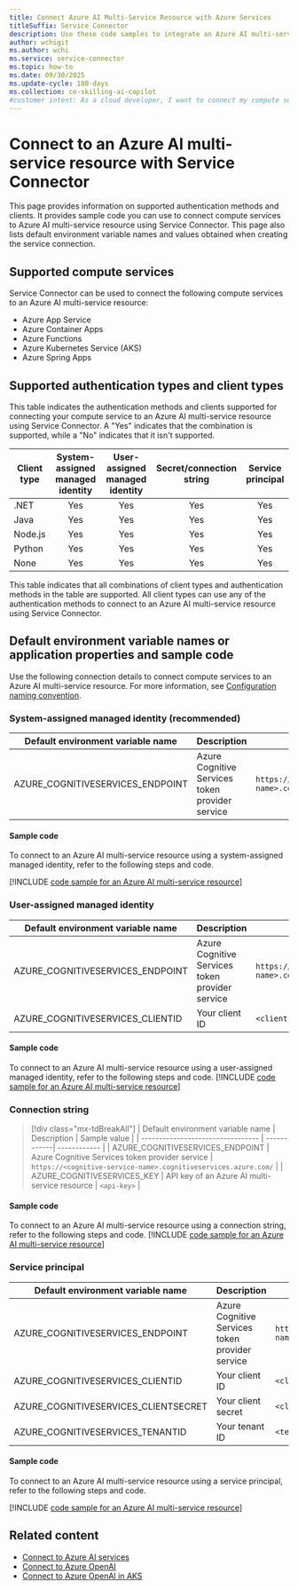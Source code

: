 ```yaml
---
title: Connect Azure AI Multi-Service Resource with Azure Services
titleSuffix: Service Connector
description: Use these code samples to integrate an Azure AI multi-service resource into your application with Service Connector.
author: wchigit
ms.author: wchi
ms.service: service-connector
ms.topic: how-to
ms.date: 09/30/2025
ms.update-cycle: 180-days
ms.collection: ce-skilling-ai-copilot
#customer intent: As a cloud developer, I want to connect my compute services to an Azure AI multi-service resource using Service Connector.
---
```


# Connect to an Azure AI multi-service resource with Service Connector

This page provides information on supported authentication methods and clients. It provides sample code you can use to connect compute services to Azure AI multi-service resource using Service Connector. This page also lists default environment variable names and values obtained when creating the service connection. 

## Supported compute services

Service Connector can be used to connect the following compute services to an Azure AI multi-service resource:

- Azure App Service
- Azure Container Apps
- Azure Functions
- Azure Kubernetes Service (AKS)
- Azure Spring Apps

## Supported authentication types and client types

This table indicates the authentication methods and clients supported for connecting your compute service to an Azure AI multi-service resource using Service Connector. A "Yes" indicates that the combination is supported, while a "No" indicates that it isn't supported.


| Client type | System-assigned managed identity | User-assigned managed identity | Secret/connection string | Service principal |
|-------------|:--------------------------------:|:------------------------------:|:------------------------:|:-----------------:|
| .NET        |                Yes               |               Yes              |            Yes           |        Yes        |
| Java        |                Yes               |               Yes              |            Yes           |        Yes        |
| Node.js     |                Yes               |               Yes              |            Yes           |        Yes        |
| Python      |                Yes               |               Yes              |            Yes           |        Yes        |
| None        |                Yes               |               Yes              |            Yes           |        Yes        |

This table indicates that all combinations of client types and authentication methods in the table are supported. All client types can use any of the authentication methods to connect to an Azure AI multi-service resource using Service Connector.

## Default environment variable names or application properties and sample code

Use the following connection details to connect compute services to an Azure AI multi-service resource. For more information, see [Configuration naming convention](concept-service-connector-internals.md#configuration-naming-convention).

### System-assigned managed identity (recommended)

| Default environment variable name | Description                  | Sample value                                     |
| --------------------------------- | ---------------------------- | ------------------------------------------------ |
| AZURE_COGNITIVESERVICES_ENDPOINT | Azure Cognitive Services token provider service |  `https://<cognitive-service-name>.cognitiveservices.azure.com/` |

#### Sample code

To connect to an Azure AI multi-service resource using a system-assigned managed identity, refer to the following steps and code.

[!INCLUDE [code sample for an Azure AI multi-service resource](./includes/code-cognitive-microsoft-entra-id.md)]

### User-assigned managed identity

| Default environment variable name | Description                | Sample value                                    |
| --------------------------------- | -------------------------- | ----------------------------------------------- |
| AZURE_COGNITIVESERVICES_ENDPOINT | Azure Cognitive Services token provider service |  `https://<cognitive-service-name>.cognitiveservices.azure.com/` |
| AZURE_COGNITIVESERVICES_CLIENTID   | Your client ID             | `<client-ID>`                                 |

#### Sample code

To connect to an Azure AI multi-service resource using a user-assigned managed identity, refer to the following steps and code.
[!INCLUDE [code sample for an Azure AI multi-service resource](./includes/code-cognitive-microsoft-entra-id.md)]

### Connection string

> [!div class="mx-tdBreakAll"]
> | Default environment variable name | Description | Sample value |
> | --------------------------------- | ------------| ------------ |
> | AZURE_COGNITIVESERVICES_ENDPOINT | Azure Cognitive Services token provider service |  `https://<cognitive-service-name>.cognitiveservices.azure.com/` |
> | AZURE_COGNITIVESERVICES_KEY | API key of an Azure AI multi-service resource | `<api-key>` |

#### Sample code

To connect to an Azure AI multi-service resource using a connection string, refer to the following steps and code.
[!INCLUDE [code sample for an Azure AI multi-service resource](./includes/code-cognitive-secret.md)]


### Service principal

| Default environment variable name   | Description                | Sample value                                   |
| ----------------------------------- | -------------------------- | ---------------------------------------------- |
| AZURE_COGNITIVESERVICES_ENDPOINT | Azure Cognitive Services token provider service |  `https://<cognitive-service-name>.cognitiveservices.azure.com/` |
| AZURE_COGNITIVESERVICES_CLIENTID     | Your client ID             | `<client-ID>`                                |
| AZURE_COGNITIVESERVICES_CLIENTSECRET | Your client secret         | `<client-secret>`                            |
| AZURE_COGNITIVESERVICES_TENANTID     | Your tenant ID             | `<tenant-ID>`                                |

#### Sample code

To connect to an Azure AI multi-service resource using a service principal, refer to the following steps and code.

[!INCLUDE [code sample for an Azure AI multi-service resource](./includes/code-cognitive-microsoft-entra-id.md)]

## Related content

- [Connect to Azure AI services](./how-to-integrate-ai-services.md)
- [Connect to Azure OpenAI](./how-to-integrate-openai.md)
- [Connect to Azure OpenAI in AKS](./tutorial-python-aks-openai-workload-identity.md)
